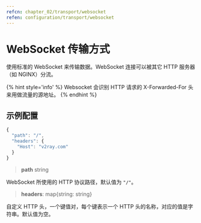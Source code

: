 ```yaml
---
refcn: chapter_02/transport/websocket
refen: configuration/transport/websocket
---
```


# WebSocket 传输方式

使用标准的 WebSocket 来传输数据。WebSocket 连接可以被其它 HTTP 服务器（如 NGINX）分流。

{% hint style='info' %}
Websocket 会识别 HTTP 请求的 X-Forwarded-For 头来用做流量的源地址。
{% endhint %}

## 示例配置

```javascript
{
  "path": "/",
  "headers": {
    "Host": "v2ray.com"
  }
}
```

> **path** string

WebSocket 所使用的 HTTP 协议路径，默认值为 `"/"`。

> **headers**: map\{string: string\}

自定义 HTTP 头，一个键值对，每个键表示一个 HTTP 头的名称，对应的值是字符串。默认值为空。

